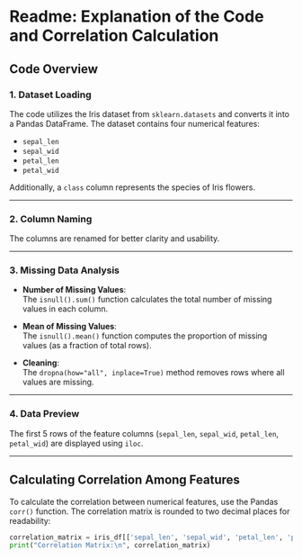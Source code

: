 # Readme: Explanation of the Code and Correlation Calculation

## **Code Overview**

### 1. Dataset Loading

The code utilizes the Iris dataset from `sklearn.datasets` and converts it into a Pandas DataFrame. The dataset contains four numerical features:

- `sepal_len`
- `sepal_wid`
- `petal_len`
- `petal_wid`

Additionally, a `class` column represents the species of Iris flowers.

---

### 2. Column Naming

The columns are renamed for better clarity and usability.

---

### 3. Missing Data Analysis

- **Number of Missing Values**:  
  The `isnull().sum()` function calculates the total number of missing values in each column.

- **Mean of Missing Values**:  
  The `isnull().mean()` function computes the proportion of missing values (as a fraction of total rows).

- **Cleaning**:  
  The `dropna(how="all", inplace=True)` method removes rows where all values are missing.

---

### 4. Data Preview

The first 5 rows of the feature columns (`sepal_len`, `sepal_wid`, `petal_len`, `petal_wid`) are displayed using `iloc`.

---

## **Calculating Correlation Among Features**

To calculate the correlation between numerical features, use the Pandas `corr()` function. The correlation matrix is rounded to two decimal places for readability:

```python
correlation_matrix = iris_df[['sepal_len', 'sepal_wid', 'petal_len', 'petal_wid']].corr().round(2)
print("Correlation Matrix:\n", correlation_matrix)
```
